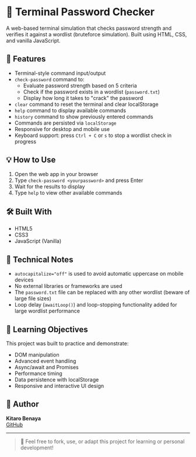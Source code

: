 # 🔐 Terminal Password Checker

A web-based terminal simulation that checks password strength and verifies it against a wordlist (bruteforce simulation). Built using HTML, CSS, and vanilla JavaScript.

## 🚀 Features

- Terminal-style command input/output
- `check-password` command to:
  - Evaluate password strength based on 5 criteria
  - Check if the password exists in a wordlist (`password.txt`)
  - Display how long it takes to "crack" the password
- `clear` command to reset the terminal and clear localStorage
- `help` command to display available commands
- `history` command to show previously entered commands
- Commands are persisted via `localStorage`
- Responsive for desktop and mobile use
- Keyboard support: press `Ctrl + C` or `s` to stop a wordlist check in progress

## 💡 How to Use

1. Open the web app in your browser
2. Type `check-password <yourpassword>` and press Enter
3. Wait for the results to display
4. Type `help` to view other available commands
        
## 🛠️ Built With

- HTML5
- CSS3
- JavaScript (Vanilla)

## 📝 Technical Notes

- `autocapitalize="off"` is used to avoid automatic uppercase on mobile devices
- No external libraries or frameworks are used
- The `password.txt` file can be replaced with any other wordlist (beware of large file sizes)
- Loop delay (`awaitLoop()`) and loop-stopping functionality added for large wordlist performance

## 🧠 Learning Objectives

This project was built to practice and demonstrate:

- DOM manipulation
- Advanced event handling
- Async/await and Promises
- Performance timing
- Data persistence with localStorage
- Responsive and interactive UI design

## 👤 Author

**Kitaro Benaya**  
[GitHub](https://github.com/kitarobenaya)

---

> 💬 Feel free to fork, use, or adapt this project for learning or personal development!
